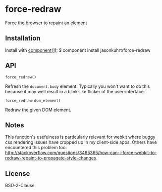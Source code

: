 # force-redraw
  Force the browser to repaint an element

## Installation
  Install with [component(1)](http://component.io):
    $ component install jasonkuhrt/force-redraw

## API
    force_redraw()
  Refresh the `document.body` element. Typically you won't want to do this because it may well result in a blink-like flicker of the user-interface.

    force_redraw(dom_element)
  Redraw the given DOM element.

## Notes
  This function's usefulness is particularly relevant for webkit where buggy css rendering issues have cropped up in my client-side apps. Others have encountered this problem too:
  http://stackoverflow.com/questions/3485365/how-can-i-force-webkit-to-redraw-repaint-to-propagate-style-changes.

## License
  BSD-2-Clause